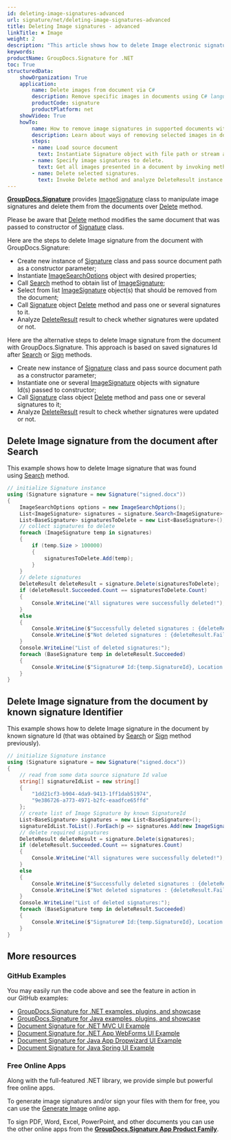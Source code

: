 ```yaml
---
id: deleting-image-signatures-advanced
url: signature/net/deleting-image-signatures-advanced
title: Deleting Image signatures - advanced
linkTitle: ✖ Image
weight: 2
description: "This article shows how to delete Image electronic signatures different ways with GroupDocs.Signature API."
keywords: 
productName: GroupDocs.Signature for .NET 
toc: True
structuredData:
    showOrganization: True
    application:    
        name: Delete images from document via C#    
        description: Remove specific images in documents using C# language by GroupDocs.Signature for .NET APIs
        productCode: signature
        productPlatform: net 
    showVideo: True
    howTo:
        name: How to remove image signatures in supported documents with C# 
        description: Learn about ways of removing selected images in document using C#
        steps:
        - name: Load source document
          text: Instantiate Signature object with file path or stream as a constructor parameter will load the document. 
        - name: Specify image signatures to delete. 
          text: Get all images presented in a document by invoking method Search passing ImageSearchOptions. Select only suitable barcode signatures in case if it is needed.
        - name: Delete selected signatures. 
          text: Invoke Delete method and analyze DeleteResult instance.
---
```

[**GroupDocs.Signature**](https://products.groupdocs.com/signature/net) provides [ImageSignature](https://reference.groupdocs.com/signature/net/groupdocs.signature.domain/imagesignature) class to manipulate image signatures and delete them from the documents over [Delete](https://reference.groupdocs.com/signature/net/groupdocs.signature/signature/delete) method.

Please be aware that [Delete](https://reference.groupdocs.com/signature/net/groupdocs.signature/signature/delete) method modifies the same document that was passed to constructor of [Signature](https://reference.groupdocs.com/signature/net/groupdocs.signature/signature) class.

Here are the steps to delete Image signature from the document with GroupDocs.Signature:

* Create new instance of [Signature](https://reference.groupdocs.com/signature/net/groupdocs.signature/signature) class and pass source document path as a constructor parameter;
* Instantiate [ImageSearchOptions](https://reference.groupdocs.com/signature/net/groupdocs.signature.options/imagesearchoptions) object with desired properties;
* Call [Search](https://reference.groupdocs.com/signature/net/groupdocs.signature/signature/search) method to obtain list of [ImageSignature](https://reference.groupdocs.com/signature/net/groupdocs.signature.domain/imagesignature);
* Select from list [ImageSignature](https://reference.groupdocs.com/signature/net/groupdocs.signature.domain/imagesignature) object(s) that should be removed from the document;
* Call [Signature](https://reference.groupdocs.com/signature/net/groupdocs.signature/signature) object [Delete](https://reference.groupdocs.com/signature/net/groupdocs.signature/signature/delete) method and pass one or several signatures to it.
* Analyze [DeleteResult](https://reference.groupdocs.com/signature/net/groupdocs.signature.domain/deleteresult) result to check whether signatures were updated or not.

Here are the alternative steps to delete Image signature from the document with GroupDocs.Signature. This approach is based on saved signatures Id after [Search](https://reference.groupdocs.com/signature/net/groupdocs.signature/signature/search) or [Sign](https://reference.groupdocs.com/signature/net/groupdocs.signature/signature/sign/) methods.

* Create new instance of [Signature](https://reference.groupdocs.com/signature/net/groupdocs.signature/signature) class and pass source document path as a constructor parameter;
* Instantiate one or several [ImageSignature](https://reference.groupdocs.com/signature/net/groupdocs.signature.domain/imagesignature) objects with signature Id(s) passed to constructor;
* Call [Signature](https://reference.groupdocs.com/signature/net/groupdocs.signature/signature) class object [Delete](https://reference.groupdocs.com/signature/net/groupdocs.signature/signature/delete) method and pass one or several signatures to it;
* Analyze [DeleteResult](https://reference.groupdocs.com/signature/net/groupdocs.signature.domain/deleteresult) result to check whether signatures were updated or not.

## Delete Image signature from the document after Search

This example shows how to delete Image signature that was found using [Search](https://reference.groupdocs.com/signature/net/groupdocs.signature/signature/search) method.

```csharp
// initialize Signature instance
using (Signature signature = new Signature("signed.docx"))
{
    ImageSearchOptions options = new ImageSearchOptions();
    List<ImageSignature> signatures = signature.Search<ImageSignature>(options);
    List<BaseSignature> signaturesToDelete = new List<BaseSignature>();
    // collect signatures to delete
    foreach (ImageSignature temp in signatures)
    {
        if (temp.Size > 100000)
        {
            signaturesToDelete.Add(temp);
        }
    }
    // delete signatures
    DeleteResult deleteResult = signature.Delete(signaturesToDelete);
    if (deleteResult.Succeeded.Count == signaturesToDelete.Count)
    {
        Console.WriteLine("All signatures were successfully deleted!");
    }
    else
    {
        Console.WriteLine($"Successfully deleted signatures : {deleteResult.Succeeded.Count}");
        Console.WriteLine($"Not deleted signatures : {deleteResult.Failed.Count}");
    }
    Console.WriteLine("List of deleted signatures:");
    foreach (BaseSignature temp in deleteResult.Succeeded)
    {
        Console.WriteLine($"Signature# Id:{temp.SignatureId}, Location: {temp.Left}x{temp.Top}. Size: {temp.Width}x{temp.Height}");
    }
}
```

## Delete Image signature from the document by known signature Identifier  

This example shows how to delete Image signature in the document by known signature Id (that was obtained by [Search](https://reference.groupdocs.com/signature/net/groupdocs.signature/signature/search) or [Sign](https://reference.groupdocs.com/signature/net/groupdocs.signature/signature/sign/) method previously).

```csharp
// initialize Signature instance
using (Signature signature = new Signature("signed.docx"))
{
    // read from some data source signature Id value
    string[] signatureIdList = new string[]
    {
        "1dd21cf3-b904-4da9-9413-1ff1dab51974",
        "9e386726-a773-4971-b2fc-eaadfce65ffd"
    };
    // create list of Image Signature by known SignatureId
    List<BaseSignature> signatures = new List<BaseSignature>();
    signatureIdList.ToList().ForEach(p => signatures.Add(new ImageSignature(p)));
    // delete required signatures
    DeleteResult deleteResult = signature.Delete(signatures);
    if (deleteResult.Succeeded.Count == signatures.Count)
    {
        Console.WriteLine("All signatures were successfully deleted!");
    }
    else
    {
        Console.WriteLine($"Successfully deleted signatures : {deleteResult.Succeeded.Count}");
        Console.WriteLine($"Not deleted signatures : {deleteResult.Failed.Count}");
    }
    Console.WriteLine("List of deleted signatures:");
    foreach (BaseSignature temp in deleteResult.Succeeded)
    {
        Console.WriteLine($"Signature# Id:{temp.SignatureId}, Location: {temp.Left}x{temp.Top}. Size: {temp.Width}x{temp.Height}");
    }
}
```

## More resources

### GitHub Examples

You may easily run the code above and see the feature in action in our GitHub examples:

* [GroupDocs.Signature for .NET examples, plugins, and showcase](https://github.com/groupdocs-signature/GroupDocs.Signature-for-.NET)
* [GroupDocs.Signature for Java examples, plugins, and showcase](https://github.com/groupdocs-signature/GroupDocs.Signature-for-Java)
* [Document Signature for .NET MVC UI Example](https://github.com/groupdocs-signature/GroupDocs.Signature-for-.NET-MVC)
* [Document Signature for .NET App WebForms UI Example](https://github.com/groupdocs-signature/GroupDocs.Signature-for-.NET-WebForms)
* [Document Signature for Java App Dropwizard UI Example](https://github.com/groupdocs-signature/GroupDocs.Signature-for-Java-Dropwizard)
* [Document Signature for Java Spring UI Example](https://github.com/groupdocs-signature/GroupDocs.Signature-for-Java-Spring)

### Free Online Apps

Along with the full-featured .NET library, we provide simple but powerful free online apps.

To generate image signatures and/or sign your files with them for free, you can use the [Generate Image](https://products.groupdocs.app/signature/generate/image) online app.

To sign PDF, Word, Excel, PowerPoint, and other documents you can use the other online apps from the **[GroupDocs.Signature App Product Family](https://products.groupdocs.app/signature/family)**.
